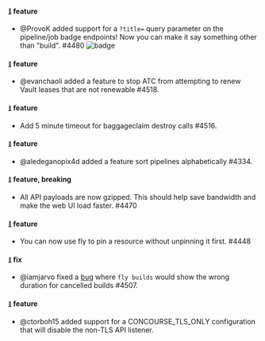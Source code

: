 #### <sub><sup><a name="4480" href="#4480">:link:</a></sup></sub> feature

* @ProvoK added support for a `?title=` query parameter on the pipeline/job badge endpoints! Now you can make it say something other than "build". #4480
  ![badge](https://ci.concourse-ci.org/api/v1/teams/main/pipelines/concourse/badge?title=check%20it%20out)

#### <sub><sup><a name="4518" href="#4518">:link:</a></sup></sub> feature

* @evanchaoli added a feature to stop ATC from attempting to renew Vault leases that are not renewable #4518.

#### <sub><sup><a name="4516" href="#4516">:link:</a></sup></sub> feature

* Add 5 minute timeout for baggageclaim destroy calls #4516.

#### <sub><sup><a name="4334" href="#4334">:link:</a></sup></sub> feature

* @aledeganopix4d added a feature sort pipelines alphabetically #4334.

#### <sub><sup><a name="4470" href="#4470">:link:</a></sup></sub> feature, breaking

* All API payloads are now gzipped. This should help save bandwidth and make the web UI load faster. #4470

#### <sub><sup><a name="4448" href="#4448">:link:</a></sup></sub> feature

* You can now use fly to pin a resource without unpinning it first. #4448

#### <sub><sup><a name="4507" href="#4507">:link:</a></sup></sub> fix

* @iamjarvo fixed a [bug](444://github.com/concourse/concourse/issues/4472) where `fly builds` would show the wrong duration for cancelled builds #4507.

#### <sub><sup><a name="2958" href="#2958">:link:</a></sup></sub> feature
* @ctorboh15 added support for a CONCOURSE_TLS_ONLY configuration that will disable the non-TLS API listener.
